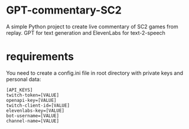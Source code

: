 # GPT-commentary-SC2
A simple Python project to create live commentary of SC2 games from replay. GPT for text generation and ElevenLabs for text-2-speech

# requirements

You need to create a config.ini file in root directory with private keys and personal data:
```
[API_KEYS]
twitch-token=[VALUE]
openapi-key=[VALUE]
twitch-client-id=[VALUE]
elevenlabs-key=[VALUE]
bot-username=[VALUE]
channel-name=[VALUE]
```
